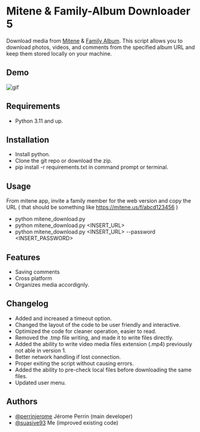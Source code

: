 
# Mitene & Family-Album Downloader 5

Download media from [Mitene](https://mitene.us/) & [Family Album](https://family-album.com/). This script allows you to download photos, videos, and comments from the specified album URL and keep them stored locally on your machine.


## Demo
![gif](https://github.com/suasive93/mitene-familyalbum-downloader/assets/20932109/9c313b0f-6b36-4e35-9c81-b612e07aa2e7)

## Requirements
- Python 3.11 and up.

## Installation

- Install python.
- Clone the git repo or download the zip.
- pip install -r requirements.txt in command prompt or terminal.
    
## Usage

From mitene app, invite a family member for the web version and copy the URL 
( that should be something like https://mitene.us/f/abcd123456 )
- python mitene_download.py
- python mitene_download.py <INSERT_URL>
- python mitene_download.py <INSERT_URL> --password <INSERT_PASSWORD>



## Features

- Saving comments
- Cross platform
- Organizes media accordignly.


## Changelog

- Added and increased a timeout option.
- Changed the layout of the code to be user friendly and interactive. 
- Optimized the code for cleaner operation, easier to read.
- Removed the .tmp file writing, and made it to write files directly. 
- Added the ability to write video media files extension (.mp4) previously not able in version 1.
- Better network handling if lost connection.
- Proper exiting the script without causing errors.
- Added the ability to pre-check local files before downloading the same files.
- Updated user menu.  


## Authors

- [@perrinjerome](https://github.com/perrinjerome) Jérome Perrin (main developer)
- [@suasive93](https://github.com/suasive93) Me (improved existing code)


